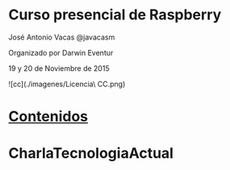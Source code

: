 # Curso presencial de Raspberry

José Antonio Vacas @javacasm

Organizado por Darwin Eventur

19 y 20 de Noviembre de 2015

![cc](./imagenes/Licencia\ CC.png)

# [Contenidos](./base.md)
# CharlaTecnologiaActual
